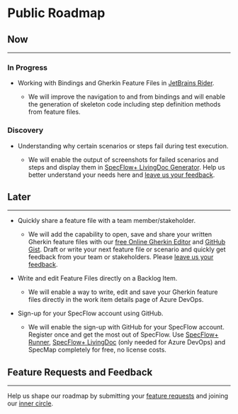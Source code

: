# Public Roadmap

## Now
---
### In Progress
- Working with Bindings and Gherkin Feature Files in [JetBrains Rider](https://www.jetbrains.com/rider/).

  - We will improve the navigation to and from bindings and will enable the generation of skeleton code including step definition methods from feature files.  

### Discovery

- Understanding why certain scenarios or steps fail during test execution. 

   - We will enable the output of screenshots for failed scenarios and steps and display them in [SpecFlow+ LivingDoc Generator](https://docs.specflow.org/projects/specflow-livingdoc/en/latest/LivingDocGenerator/Generating-Documentation.html). Help us better understand your needs here and [leave us your feedback](https://support.specflow.org/hc/en-us/community/posts/360014231318--SpecFlow-LivingDoc-Include-screenshot-of-failed-tests).

## Later
---
- Quickly share a feature file with a team member/stakeholder.

   - We will add the capability to open, save and share your written Gherkin feature files with our [free Online Gherkin Editor](https://specflow.org/gherkin-editor/) and  [GitHub Gist](https://gist.github.com/discover). Draft or write your next feature file or scenario and quickly get feedback from your team or stakeholders. Please [leave us your feedback](https://support.specflow.org/hc/en-us/community/posts/360014576238--Online-Gherkin-Editor-Share-a-feature-file-with-GitHub-Gist).


- Write and edit Feature Files directly on a Backlog Item.

    - We will enable a way to write, edit and save your Gherkin feature files directly in the work item details page of Azure DevOps.


- Sign-up for your SpecFlow account using GitHub.

  - We will enable the sign-up with GitHub for your SpecFlow account. Register once and get the most out of SpecFlow. Use [SpecFlow+ Runner](https://specflow.org/plus/runner/), [SpecFlow+ LivingDoc](https://specflow.org/plus/livingdoc/) (only needed for Azure DevOps) and SpecMap completely for free, no license costs.

## Feature Requests and Feedback
---
Help us shape our roadmap by submitting your [feature requests](https://support.specflow.org/hc/en-us/community/topics/360000519178-Feature-Requests) and joining our [inner circle](https://specflow.org/inner-circle).